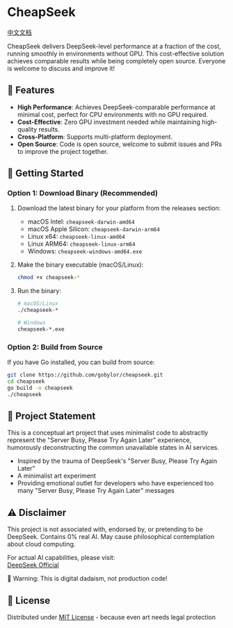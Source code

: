 # CheapSeek

[中文文档](README_zh.md)

CheapSeek delivers DeepSeek-level performance at a fraction of the cost, running smoothly in environments without GPU. This cost-effective solution achieves comparable results while being completely open source. Everyone is welcome to discuss and improve it!

## 🌟 Features

- **High Performance**: Achieves DeepSeek-comparable performance at minimal cost, perfect for CPU environments with no GPU required.
- **Cost-Effective**: Zero GPU investment needed while maintaining high-quality results.
- **Cross-Platform**: Supports multi-platform deployment.
- **Open Source**: Code is open source, welcome to submit issues and PRs to improve the project together.

## 🚀 Getting Started

### Option 1: Download Binary (Recommended)

1. Download the latest binary for your platform from the releases section:
   - macOS Intel: `cheapseek-darwin-amd64`
   - macOS Apple Silicon: `cheapseek-darwin-arm64`
   - Linux x64: `cheapseek-linux-amd64`
   - Linux ARM64: `cheapseek-linux-arm64`
   - Windows: `cheapseek-windows-amd64.exe`

2. Make the binary executable (macOS/Linux):
   ```bash
   chmod +x cheapseek-*
   ```

3. Run the binary:
   ```bash
   # macOS/Linux
   ./cheapseek-*

   # Windows
   cheapseek-*.exe
   ```

### Option 2: Build from Source

If you have Go installed, you can build from source:

```bash
git clone https://github.com/gobylor/cheapseek.git
cd cheapseek
go build -o cheapseek
./cheapseek
```

## 🤔 Project Statement

This is a conceptual art project that uses minimalist code to abstractly represent the "Server Busy, Please Try Again Later" experience, humorously deconstructing the common unavailable states in AI services.
- Inspired by the trauma of DeepSeek's "Server Busy, Please Try Again Later"
- A minimalist art experiment
- Providing emotional outlet for developers who have experienced too many "Server Busy, Please Try Again Later" messages

## ⚠️ Disclaimer 

This project is not associated with, endorsed by, or pretending to be DeepSeek. Contains 0% real AI. May cause philosophical contemplation about cloud computing.

For actual AI capabilities, please visit:  
[DeepSeek Official](https://github.com/deepseek-ai/DeepSeek-R1)

🚨 Warning: This is digital dadaism, not production code!

## 📜 License
Distributed under [MIT License](LICENSE) - because even art needs legal protection